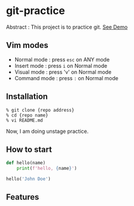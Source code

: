 # git-practice

Abstract : This project is to practice git.
[See Demo](Link)

## Vim modes

- Normal mode : press `esc` on ANY mode
- Insert mode : press `i` on Normal mode
- Visual mode : press 'v' on Normal mode
- Command mode : press `:` on Normal mode

## Installation

``` shell
% git clone {repo address}
% cd {repo name}
% vi README.md
```

Now, I am doing unstage practice.

## How to start

```python
def hello(name)
    print(f'hello, {name}')

hello('John Doe')
```

## Features
